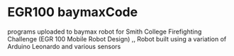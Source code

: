 # EGR100 baymaxCode
 programs uploaded to baymax robot for Smith College Firefighting Challenge (EGR 100 Mobile Robot Design) ,, Robot built using a variation of Arduino Leonardo and various sensors
